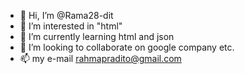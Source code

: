 - 👋 Hi, I’m @Rama28-dit
- 👀 I’m interested in "html"
- 🌱 I’m currently learning html and json
- 💞️ I’m looking to collaborate on google company etc.
- 📫 my e-mail rahmapradito@gmail.com

<!---
Rama28-dit/Rama28-dit is a ✨ special ✨ repository because its `README.md` (this file) appears on your GitHub profile.
You can click the Preview link to take a look at your changes.
--->
